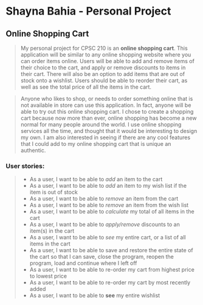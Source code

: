 # Shayna Bahia - Personal Project

## Online Shopping Cart

>My personal project for CPSC 210 is an **online shopping cart**. This application will be similar to 
any online shopping website where you can order items online. Users will be able to add and remove 
items of their choice to the cart, and apply or remove discounts to items in their cart. There will
also be an option to add items that are out of stock onto a wishlist. Users should be able to reorder
their cart, as well as see the total price of all the items in the cart. 

>Anyone who likes to shop, or needs to order something online that is not available in store
can use this application. In fact, anyone will be able to try out this online shopping cart. 
I chose to create a shopping cart because now more than ever, online shopping has become 
a new normal for many people around the world. I use online shopping services all the time, and 
thought that it would be interesting to design my own. I am also interested in seeing if there are
any cool features that I could add to my online shopping cart that is unique an authentic. 

### User stories:
> - As a user, I want to be able to *add* an item to the cart
> - As a user, I want to be able to *add* an item to my wish list if the item is out of stock
> - As a user, I want to be able to *remove* an item from the cart
> - As a user, I want to be able to *remove* an item from the wish list
> - As a user, I want to be able to *calculate* my total of all items in the cart
> - As a user, I want to be able to *apply/remove* discounts to an item(s) in the cart
> - As a user, I want to be able to *see* my entire cart, or a list of all items in the cart
> - As a user, I want to be able to save and restore the entire state of the cart so that I can save,
  close the program, reopen the program, load and continue where I left off
> - As a user, I want to be able to re-order my cart from highest price to lowest price 
> - As a user, I want to be able to re-order my cart by most recently added 
> - As a user, I want to be able to **see** my entire wishlist 

  